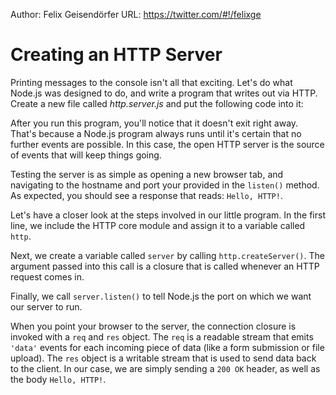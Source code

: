Author: Felix Geisendörfer
URL: https://twitter.com/#!/felixge

#  Creating an HTTP Server

Printing messages to the console isn't all that exciting. Let's do what Node.js was designed to do, and write a program that writes out via HTTP. Create a new file called _http.server.js_ and put the following code into it:

<script src='http://snippets.c9.io/github.com/c9/nodemanual.org-examples/nodejs_dev_guide/http_server/http.server.js?linestart=3&lineend=0&showlines=false' defer='defer'></script>

After you run this program, you'll notice that it doesn't exit right away. That's because a Node.js program always runs until it's certain that no further events are possible. In this case, the open HTTP server is the source of events that will keep things going.

Testing the server is as simple as opening a new browser tab, and navigating to
the hostname and port your provided in the `listen()` method. As expected, you should see a response that reads: `Hello, HTTP!`.

Let's have a closer look at the steps involved in our little program. In the
first line, we include the HTTP core module and assign it to a variable called
`http`. 

Next, we create a variable called `server` by calling `http.createServer()`. The
argument passed into this call is a closure that is called whenever an HTTP
request comes in.

Finally, we call `server.listen()` to tell Node.js the port on which we want
our server to run. 

When you point your browser to the server, the connection closure is invoked with a `req` and `res` object. The `req` is a readable stream that emits `'data'` events for each incoming piece of data (like a form submission or file upload). The `res` object is a writable stream that is used to send data back to the client. In our case, we are simply sending a `200 OK` header, as well as the body `Hello, HTTP!`.